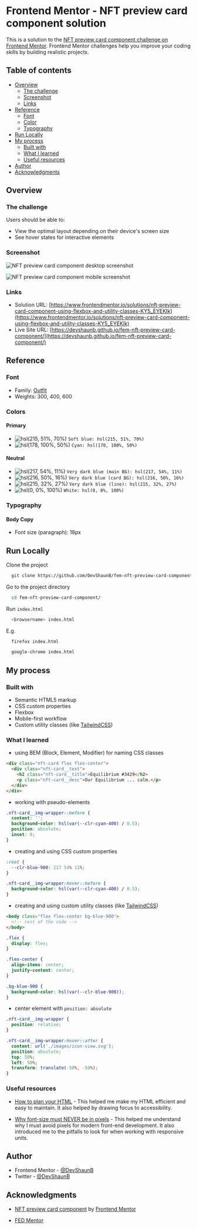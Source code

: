 # Frontend Mentor - NFT preview card component solution

This is a solution to the [NFT preview card component challenge on Frontend Mentor](https://www.frontendmentor.io/challenges/nft-preview-card-component-SbdUL_w0U). Frontend Mentor challenges help you improve your coding skills by building realistic projects.

## Table of contents

- [Overview](#overview)
  - [The challenge](#the-challenge)
  - [Screenshot](#screenshot)
  - [Links](#links)
- [Reference](#reference)
  - [Font](#font)
  - [Color](#color)
  - [Typography](#typography)
- [Run Locally](#run-locally)
- [My process](#my-process)
  - [Built with](#built-with)
  - [What I learned](#what-i-learned)
  - [Useful resources](#useful-resources)
- [Author](#author)
- [Acknowledgments](#acknowledgments)

## Overview

### The challenge

Users should be able to:

- View the optimal layout depending on their device's screen size
- See hover states for interactive elements

### Screenshot

![NFT preview card component desktop screenshot](https://devshaunb.github.io/fem-nft-preview-card-component/screenshots/desktop.png)

![NFT preview card component mobile screenshot](https://devshaunb.github.io/fem-nft-preview-card-component/screenshots/mobile.png)

### Links

- Solution URL: [https://www.frontendmentor.io/solutions/nft-preview-card-component-using-flexbox-and-utility-classes-KY5_EYEKIk](https://www.frontendmentor.io/solutions/nft-preview-card-component-using-flexbox-and-utility-classes-KY5_EYEKIk)
- Live Site URL: [https://devshaunb.github.io/fem-nft-preview-card-component/](https://devshaunb.github.io/fem-nft-preview-card-component/)

## Reference

### Font

- Family: [Outfit](https://fonts.google.com/specimen/Outfit)
- Weights: 300, 400, 600

### Colors

#### Primary

- ![hsl(215, 51%, 70%)](https://via.placeholder.com/10/8bacda?text=+) `Soft blue: hsl(215, 51%, 70%)`
- ![hsl(178, 100%, 50%)](https://via.placeholder.com/10/00fff7?text=+) `Cyan: hsl(178, 100%, 50%)`

#### Neutral

- ![hsl(217, 54%, 11%)](https://via.placeholder.com/10/0d192b?text=+) `Very dark blue (main BG): hsl(217, 54%, 11%)`
- ![hsl(216, 50%, 16%)](https://via.placeholder.com/10/14253d?text=+) `Very dark blue (card BG): hsl(216, 50%, 16%)`
- ![hsl(215, 32%, 27%)](https://via.placeholder.com/10/2f415b?text=+) `Very dark blue (line): hsl(215, 32%, 27%)`
- ![hsl(0, 0%, 100%)](https://via.placeholder.com/10/ffffff?text=+) `White: hsl(0, 0%, 100%)`

### Typography

#### Body Copy

- Font size (paragraph): 18px

## Run Locally

Clone the project

```bash
  git clone https://github.com/DevShaunB/fem-nft-preview-card-component.git
```

Go to the project directory

```bash
  cd fem-nft-preview-card-component/
```

Run `index.html`

```bash
  <browsername> index.html
```

E.g.

```bash
  firefox index.html
```

```bash
  google-chrome index.html
```

## My process

### Built with

- Semantic HTML5 markup
- CSS custom properties
- Flexbox
- Mobile-first workflow
- Custom utility classes (like [TailwindCSS](https://tailwindcss.com/))

### What I learned

- using BEM (Block, Element, Modifier) for naming CSS classes

```html
<div class="nft-card flex flex-center">
  <div class="nft-card__text">
    <h2 class="nft-card__title">Equilibrium #3429</h2>
    <p class="nft-card__desc">Our Equilibrium ... calm.</p>
  </div>
</div>
```

- working with pseudo-elements

```css
.nft-card__img-wrapper::before {
  content: '';
  background-color: hsl(var(--clr-cyan-400) / 0.5);
  position: absolute;
  inset: 0;
}
```

- creating and using CSS custom properties

```css
:root {
  --clr-blue-900: 217 54% 11%;
}

.nft-card__img-wrapper:hover::before {
  background-color: hsl(var(--clr-cyan-400) / 0.5);
}
```

- creating and using custom utility classes (like [TailwindCSS](https://tailwindcss.com/))

```html
<body class="flex flex-center bg-blue-900">
  <!-- rest of the code -->
</body>
```

```css
.flex {
  display: flex;
}

.flex-center {
  align-items: center;
  justify-content: center;
}

.bg-blue-900 {
  background-color: hsl(var(--clr-blue-900));
}
```

- center element with `position: absolute`

```css
.nft-card__img-wrapper {
  position: relative;
}

.nft-card__img-wrapper:hover::after {
  content: url('./images/icon-view.svg');
  position: absolute;
  top: 50%;
  left: 50%;
  transform: translate(-50%, -50%);
}
```

### Useful resources

- [How to plan your HTML](https://fedmentor.dev/posts/html-plan-product-preview/) - This helped me make my HTML efficient and easy to maintain. It also helped by drawing focus to accessibility.

- [Why font-size must NEVER be in pixels](https://fedmentor.dev/posts/font-size-px/) - This helped me understand why I must avoid pixels for modern front-end development. It also introduced me to the pitfalls to look for when working with responsive units.

## Author

- Frontend Mentor - [@DevShaunB](https://www.frontendmentor.io/profile/DevShaunB)
- Twitter - [@DevShaunB](https://www.twitter.com/DevShaunB)

## Acknowledgments

- [NFT preview card component](https://www.frontendmentor.io/challenges/nft-preview-card-component-SbdUL_w0U) by [Frontend Mentor](https://www.frontendmentor.io/)

- [FED Mentor](https://fedmentor.dev/)
